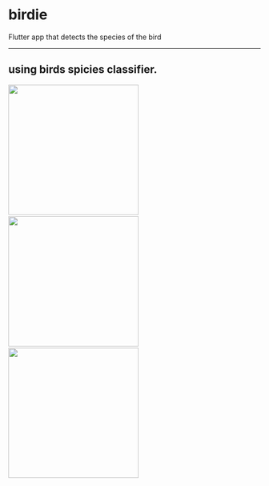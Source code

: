 # birdie

Flutter app that detects the species of the bird

---

## using birds spicies classifier.

<p float="left">
  <img src="https://github.com/Il-tech/classification-birds-/tree/master/Bird-species-classifier-flutter-app-master/images/1.jpeg" width="260" />
  &nbsp&nbsp&nbsp&nbsp
  <img src="https://github.com/Il-tech/classification-birds-/tree/master/Bird-species-classifier-flutter-app-master/images/2.jpeg" width="260" />
  &nbsp&nbsp&nbsp&nbsp
  <img src="https://github.com/Il-tech/classification-birds-/tree/master/Bird-species-classifier-flutter-app-master/images/3.jpg" width="260" />
</p>
